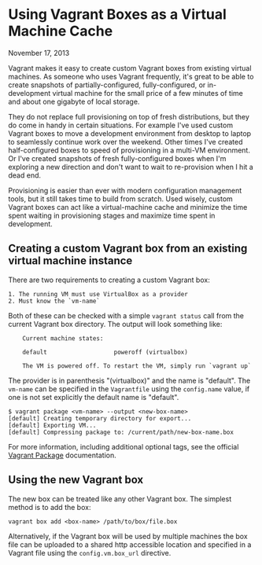 Using Vagrant Boxes as a Virtual Machine Cache
==============================================

November 17, 2013

Vagrant makes it easy to create custom Vagrant boxes from existing virtual
machines. As someone who uses Vagrant frequently, it's great to be able to
create snapshots of partially-configured, fully-configured, or in-development
virtual machine for the small price of a few minutes of time and about one
gigabyte of local storage.

They do not replace full provisioning on top of fresh distributions, but they
do come in handy in certain situations. For example I've used custom Vagrant
boxes to move a development environment from desktop to laptop to seamlessly
continue work over the weekend. Other times I've created half-configured boxes
to speed of provisioning in a multi-VM environment. Or I've created snapshots
of fresh fully-configured boxes when I'm exploring a new direction and don't
want to wait to re-provision when I hit a dead end.

Provisioning is easier than ever with modern configuration management tools,
but it still takes time to build from scratch. Used wisely, custom Vagrant
boxes can act like a virtual-machine cache and minimize the time spent waiting
in provisioning stages and maximize time spent in development.

Creating a custom Vagrant box from an existing virtual machine instance
-----------------------------------------------------------------------

There are two requirements to creating a custom Vagrant box:

	1. The running VM must use VirtualBox as a provider
	2. Must know the `vm-name`

Both of these can be checked with a simple `vagrant status` call from the
current Vagrant box directory. The output will look something like:

```
	Current machine states:

	default                   poweroff (virtualbox)

	The VM is powered off. To restart the VM, simply run `vagrant up`
```

The provider is in parenthesis "(virtualbox)" and the name is "default". The
`vm-name` can be specified in the `Vagrantfile` using the `config.name` value,
if one is not set explicitly the default name is "default".

	$ vagrant package <vm-name> --output <new-box-name>
	[default] Creating temporary directory for export...
	[default] Exporting VM...
	[default] Compressing package to: /current/path/new-box-name.box

For more information, including additional optional tags, see the official
[Vagrant Package](http://docs.vagrantup.com/v2/cli/package.html) documentation.

Using the new Vagrant box
-------------------------

The new box can be treated like any other Vagrant box. The simplest method is
to add the box:

	vagrant box add <box-name> /path/to/box/file.box

Alternatively, if the Vagrant box will be used by multiple machines the box
file can be uploaded to a shared http accessible location and specified in a
Vagrant file using the `config.vm.box_url` directive.
